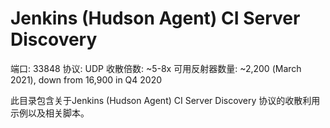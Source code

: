 # Jenkins (Hudson Agent) CI Server Discovery

端口: 33848
协议: UDP
收散倍数: ~5-8x
可用反射器数量: ~2,200 (March 2021), down from 16,900 in Q4 2020

此目录包含关于Jenkins (Hudson Agent) CI Server Discovery 协议的收散利用示例以及相关脚本。
